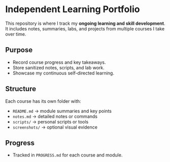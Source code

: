 # Independent Learning Portfolio

This repository is where I track my **ongoing learning and skill development**.  
It includes notes, summaries, labs, and projects from multiple courses I take over time.

## Purpose
- Record course progress and key takeaways.
- Store sanitized notes, scripts, and lab work.
- Showcase my continuous self-directed learning.

## Structure
Each course has its own folder with:
- `README.md` → module summaries and key points
- `notes.md` → detailed notes or commands
- `scripts/` → personal scripts or tools
- `screenshots/` → optional visual evidence

## Progress
- Tracked in `PROGRESS.md` for each course and module.
